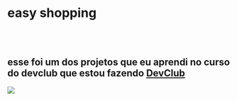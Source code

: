 <h1>easy shopping </h1>
<br>
<br>
<h2> esse foi um dos projetos que eu aprendi no curso do devclub que estou fazendo <a href="https://rodolfomori.com.br/devclub"> DevClub </h2>

<img src="https://github.com/Cassiano022/esay-hopping/blob/main/Capturar.PNG?raw=true"/>
